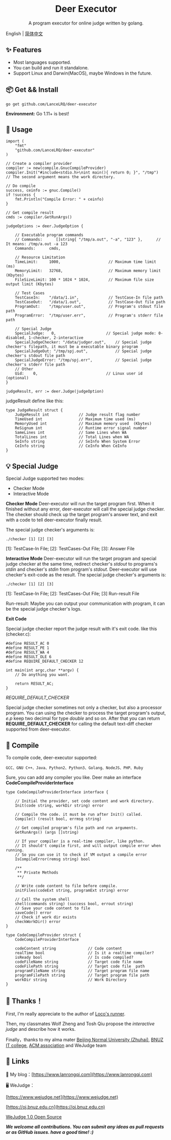 <h1 align="center">Deer Executor</h1>
<p align="center">A program executor for online judge written by golang.</p>

English | [简体中文](./README-zh_CN.md)

## ✨ Features
 - Most languages supported.
 - You can  build and run it standalone.
 - Support Linux and Darwin(MacOS), maybe Windows in the future.
 
## 📦 Get && Install

```
go get github.com/LanceLRQ/deer-executor
```
**Environment:** Go 1.11+ is best!

## 🔨 Usage

```
import (
    "fmt"
    "github.com/LanceLRQ/deer-executor"
)

// Create a compiler provider
compiler := new(compile.GnucCompileProvider)
compiler.Init("#include<stdio.h>\nint main(){ return 0; }", "/tmp")    // The second argument means the work directory.

// Do compile
success, ceinfo := gnuc.Compile()
if !success {
    fmt.Println("Compile Error: " + ceinfo)
}

// Get compile result
cmds := compiler.GetRunArgs()

judgeOptions := deer.JudgeOption {

    // Executable program commands
    // Commands:      []string{ "/tmp/a.out", "-a", "123" },      // It means: /tmp/a.out -a 123
    Commands:      cmds, 
    
    // Resource Limitation
    TimeLimit:     1000,                     // Maximum time limit (ms)
    MemoryLimit:   32768,                    // Maximum memory limit (Kbytes)
    FileSizeLimit: 100 * 1024 * 1024,        // Maximum file size output limit (Kbytes)
    
    // Test Cases
    TestCaseIn:    "/data/1.in",             // TestCase-In file path
    TestCaseOut:   "/data/1.out",            // TestCase-Out file path
    ProgramOut:    "/tmp/user.out",          // Program's stdout file path
    ProgramError:  "/tmp/user.err",          // Program's stderr file path
    
    // Special Judge
    SpecialJudge:	0,                      // Special judge mode: 0-disabled, 1-checker, 2-interactive
    SpecialJudgeChecker: "/data/judger.out",    // Special judge checker's filepath, it must be a executable binary program
    SpecialJudgeOut: "/tmp/spj.out",            // Special judge checker's stdout file path
    SpecialJudgeError: "/tmp/spj.err",          // Special judge checker's stderr file path
    // Other
    Uid:    0,                              // Linux user id (optional)
}

judgeResult, err := deer.Judge(judgeOption)
```
judgeResult define like this:
```
type JudgeResult struct {
	JudgeResult int 			// Judge result flag number
	TimeUsed int				// Maximum time used (ms)
	MemoryUsed int				// Maximum memory used  (Kbytes)
	ReSignum int				// Runtime error signal number
	SameLines int				// Same Lines when WA
	TotalLines int				// Total Lines when WA
	SeInfo string				// SeInfo When System Error
	CeInfo string				// CeInfo When CeInfo
}
```

## 💡 Special Judge
Special Judge supported two modes:

 - Checker Mode
 - Interactive Mode
 
**Checker Mode** Deer-executor will run the target program first. When it finished without any error, deer-executor will call the special judge checker. The checker should check up the target program's answer text, and exit with a code to tell deer-executor finally result. 

The special judge checker's arguments is:
```
./checker [1] [2] [3]
```
[1]: TestCase-In File; [2]: TestCases-Out File; [3]: Answer File


**Interactive Mode** Deer-executor will run the target program and special judge checker at the same time, redirect checker's _stdout_ to programs's _stdin_ and checker's _stdin_ from program's _stdout_. Deer-executor will use checker's exit-code as the result.
The special judge checker's arguments is:
```
./checker [1] [2] [3]
```
[1]: TestCase-In File; [2]: TestCases-Out File; [3] Run-result File

Run-result: Maybe you can output your communication with program, it can be the special judge checker's logs.

**Exit Code**

Special judge checker report the judge result with it's exit code. like this (checker.c):
```
#define RESULT_AC 0
#define RESULT_PE 1
#define RESULT_WA 4
#define RESULT_OLE 6
#define REQUIRE_DEFAULT_CHECKER 12

int main(int argc,char **argv) {
    // Do anything you want.
    
    return RESULT_AC;
}
```
_REQUIRE_DEFAULT_CHECKER_

  Special judge checker sometimes not only a checker, but also a processor program. You can using the checker to process the target program's output, _e.p_ keep two decimal for type _double_ and so on. After that you can return **REQUIRE_DEFAULT_CHECKER** for calling the default text-diff checker supported from deer-executor.

## 🧬 Compile

To compile code, deer-executor supported:
```
GCC、GNU C++、Java、Python2、Python3、Golang、NodeJS、PHP、Ruby
```
Sure, you can add any compiler you like. Deer make an interface **CodeCompileProviderInterface** 
```
type CodeCompileProviderInterface interface {

    // Initial the provider, set code content and work directory.
    Init(code string, workDir string) error
    
    // Compile the code. it must be run after Init() called.
    Compile() (result bool, errmsg string)
    
    // Get compiled program's file path and run arguments.
    GetRunArgs() (args []string)

    // If your compiler is a real-time compiler, like python.
    // It should't compile first, and will output compile error when running.
    // So you can use it to check if VM output a compile error
    IsCompileError(remsg string) bool
	
    /** 
     ** Private Methods
     **/

    // Write code content to file before compile.
    initFiles(codeExt string, programExt string) error
    
	// Call the system shell
	shell(commands string) (success bool, errout string)
	// Save your code content to file
	saveCode() error
	// Check if work dir exists
	checkWorkDir() error
}

type CodeCompileProvider struct {
	CodeCompileProviderInterface
	
	codeContent string		        // Code content
	realTime bool			        // Is it a realtime compiler?
	isReady bool			        // Is code compiled?
	codeFileName string             // Target code file name
	codeFilePath string			    // Target code file  path
	programFileName string          // Target program file name
	programFilePath string		    // Target program file path
	workDir string			        // Work Directory
}
```
  

## 🤝 Thanks！

First, I'm really appreciate to the author of [Loco's runner](https://github.com/dojiong/Lo-runner). 

Then, my classmates Wolf Zheng and Tosh Qiu propose the _interactive judge_ and describe how it works.
 
Finally，thanks to my alma mater [Beijing Normal University (Zhuhai)](http://www.bnuz.edu.cn), [BNUZ IT college](http://itc.bnuz.edu.cn), [ACM association](http://acm.bnuz.edu.cn) and WeJudge team

## 🔗 Links

📃 My blog：[https://www.lanrongqi.com](https://www.lanrongqi.com)

🖥️ WeJudge：

[https://www.wejudge.net](https://www.wejudge.net) 

[https://oj.bnuz.edu.cn](https://oj.bnuz.edu.cn)

[WeJudge 1.0 Open Source](https://github.com/LanceLRQ/wejudge)


**_We welcome all contributions. You can submit any ideas as pull requests or as GitHub issues. have a good time! :)_**